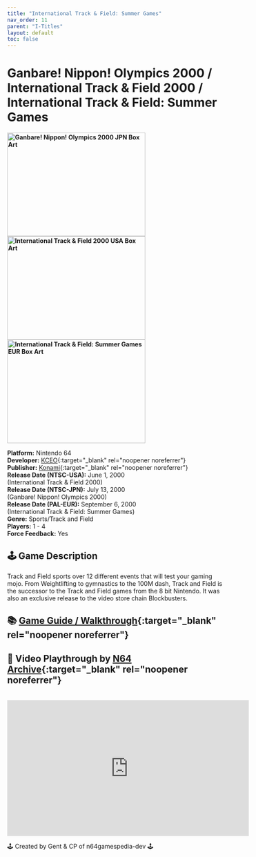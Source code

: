 ```yaml
---
title: "International Track & Field: Summer Games"
nav_order: 11
parent: "I-Titles"
layout: default
toc: false
---
```


# Ganbare! Nippon! Olympics 2000 / International Track & Field 2000 / International Track & Field: Summer Games

<b>
<img src="https://images.launchbox-app.com/96f0faef-2ece-4b11-8f54-a680e03048f7.jpg" alt="Ganbare! Nippon! Olympics 2000 JPN Box Art" width="320" height="240" />
<img src="https://images.launchbox-app.com/3d8a1b65-f33f-4e49-a09d-5acb407d1070.jpg" alt="International Track & Field 2000 USA Box Art" width="320" height="240" />
<img src="https://images.launchbox-app.com/a30cbbf1-e21a-401a-808a-2dae4d5abbb3.jpg" alt="International Track & Field: Summer Games EUR Box Art" width="320" height="240" />
</b>

**Platform:** Nintendo 64  
**Developer:** [KCEO](https://en.wikipedia.org/wiki/Konami#Former_subsidiaries){:target="_blank" rel="noopener noreferrer"}  
**Publisher:** [Konami](https://en.wikipedia.org/wiki/Konami){:target="_blank" rel="noopener noreferrer"}  
**Release Date (NTSC-USA):** June 1, 2000  
(International Track & Field 2000)  
**Release Date (NTSC-JPN):** July 13, 2000  
(Ganbare! Nippon! Olympics 2000)  
**Release Date (PAL-EUR):** September 6, 2000  
(International Track & Field: Summer Games)  
**Genre:** Sports/Track and Field  
**Players:** 1 - 4  
**Force Feedback:** Yes  

## 🕹️ Game Description
Track and Field sports over 12 different events that will test your gaming mojo. From Weightlifting to gymnastics to the 100M dash, Track and Field is the successor to the Track and Field games from the 8 bit Nintendo. It was also an exclusive release to the video store chain Blockbusters.

## 📚 [Game Guide / Walkthrough](https://gamefaqs.gamespot.com/n64/258825-international-track-and-field-2000/faqs/42657){:target="_blank" rel="noopener noreferrer"}

## 🎥 Video Playthrough by [N64 Archive](https://www.youtube.com/channel/UC1fUDTXUTKjpk_j7leAhAyw){:target="_blank" rel="noopener noreferrer"}
<br />  
<iframe width="560" height="315" src="https://www.youtube.com/embed/2QpxBElz_n8" title="International Track & Field 2000 Gameplay" frameborder="0" allowfullscreen></iframe>

🕹️ Created by Gent & CP of n64gamespedia-dev 🕹️  
<!-- Vault Format: n64gamespedia-dev -->  
<!-- Protocol Source: _vault-specs/format-protocol.md -->
